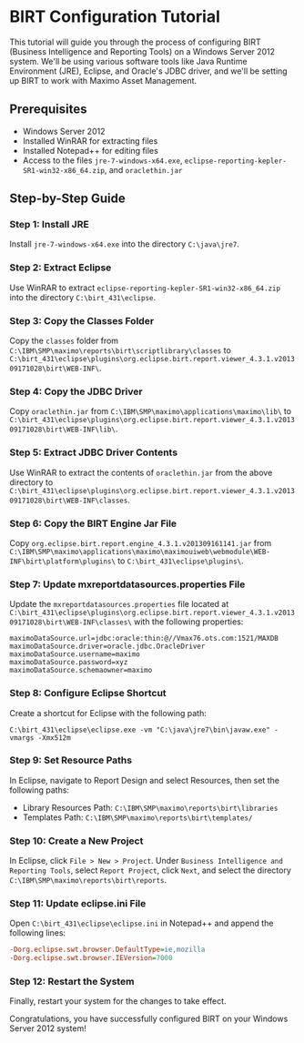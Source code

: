 # BIRT Configuration Tutorial

This tutorial will guide you through the process of configuring BIRT (Business Intelligence and Reporting Tools) on a Windows Server 2012 system. We'll be using various software tools like Java Runtime Environment (JRE), Eclipse, and Oracle's JDBC driver, and we'll be setting up BIRT to work with Maximo Asset Management.

## Prerequisites

- Windows Server 2012
- Installed WinRAR for extracting files
- Installed Notepad++ for editing files
- Access to the files `jre-7-windows-x64.exe`, `eclipse-reporting-kepler-SR1-win32-x86_64.zip`, and `oraclethin.jar`

## Step-by-Step Guide

### Step 1: Install JRE

Install `jre-7-windows-x64.exe` into the directory `C:\java\jre7`.

### Step 2: Extract Eclipse

Use WinRAR to extract `eclipse-reporting-kepler-SR1-win32-x86_64.zip` into the directory `C:\birt_431\eclipse`.

### Step 3: Copy the Classes Folder

Copy the `classes` folder from `C:\IBM\SMP\maximo\reports\birt\scriptlibrary\classes` to `C:\birt_431\eclipse\plugins\org.eclipse.birt.report.viewer_4.3.1.v201309171028\birt\WEB-INF\`.

### Step 4: Copy the JDBC Driver

Copy `oraclethin.jar` from `C:\IBM\SMP\maximo\applications\maximo\lib\` to `C:\birt_431\eclipse\plugins\org.eclipse.birt.report.viewer_4.3.1.v201309171028\birt\WEB-INF\lib\`.

### Step 5: Extract JDBC Driver Contents

Use WinRAR to extract the contents of `oraclethin.jar` from the above directory to `C:\birt_431\eclipse\plugins\org.eclipse.birt.report.viewer_4.3.1.v201309171028\birt\WEB-INF\classes`.

### Step 6: Copy the BIRT Engine Jar File

Copy `org.eclipse.birt.report.engine_4.3.1.v201309161141.jar` from `C:\IBM\SMP\maximo\applications\maximo\maximouiweb\webmodule\WEB-INF\birt\platform\plugins\` to `C:\birt_431\eclipse\plugins\`.

### Step 7: Update mxreportdatasources.properties File

Update the `mxreportdatasources.properties` file located at `C:\birt_431\eclipse\plugins\org.eclipse.birt.report.viewer_4.3.1.v201309171028\birt\WEB-INF\classes\` with the following properties:

```properties
maximoDataSource.url=jdbc:oracle:thin:@//Vmax76.ots.com:1521/MAXDB
maximoDataSource.driver=oracle.jdbc.OracleDriver
maximoDataSource.username=maximo
maximoDataSource.password=xyz
maximoDataSource.schemaowner=maximo
```

### Step 8: Configure Eclipse Shortcut

Create a shortcut for Eclipse with the following path:
```
C:\birt_431\eclipse\eclipse.exe -vm "C:\java\jre7\bin\javaw.exe" -vmargs -Xmx512m
```

### Step 9: Set Resource Paths

In Eclipse, navigate to Report Design and select Resources, then set the following paths:

- Library Resources Path: `C:\IBM\SMP\maximo\reports\birt\libraries`
- Templates Path: `C:\IBM\SMP\maximo\reports\birt\templates/`

### Step 10: Create a New Project

In Eclipse, click `File > New > Project`. Under `Business Intelligence and Reporting Tools`, select `Report Project`, click `Next`, and select the directory `C:\IBM\SMP\maximo\reports\birt\reports`.

### Step 11: Update eclipse.ini File

Open `C:\birt_431\eclipse\eclipse.ini` in Notepad++ and append the following lines:

```ini
-Dorg.eclipse.swt.browser.DefaultType=ie,mozilla
-Dorg.eclipse.swt.browser.IEVersion=7000
```
### Step 12: Restart the System
Finally, restart your system for the changes to take effect.

Congratulations, you have successfully configured BIRT on your Windows Server 2012 system!

